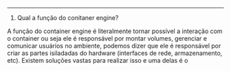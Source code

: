 ----------

1. Qual a função do conitaner engine?


A função do container engine é literalmente tornar possível a interação com o container ou seja ele é responsável por montar volumes, gerenciar e comunicar usuários no ambiente, podemos dizer que ele é responsável por criar as partes isiladadas do hardware (interfaces de rede, armazenamento, etc). Existem soluções vastas para realizar isso e uma delas é o 